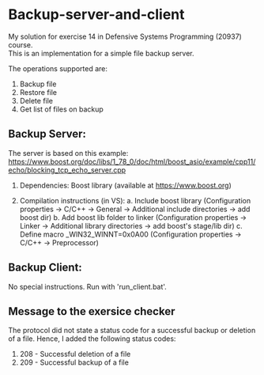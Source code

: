 # Backup-server-and-client

My solution for exercise 14 in Defensive Systems Programming (20937) course.<br />
This is an implementation for a simple file backup server.<br />

The operations supported are:
1. Backup file
2. Restore file
3. Delete file
4. Get list of files on backup

## Backup Server:

The server is based on this example: https://www.boost.org/doc/libs/1_78_0/doc/html/boost_asio/example/cpp11/echo/blocking_tcp_echo_server.cpp<br />

1. Dependencies: Boost library (available at https://www.boost.org)

2. Compilation instructions (in VS):
  a. Include boost library (Configuration properties -> C/C++ -> General -> Additional include directories -> add boost dir)
  b. Add boost lib folder to linker (Configuration properties -> Linker -> Additional library directories -> add boost's  stage/lib dir)
  c. Define macro _WIN32_WINNT=0x0A00 (Configuration properties -> C/C++ -> Preprocessor)

## Backup Client:

No special instructions. Run with 'run_client.bat'.

## Message to the exersice checker

The protocol did not state a status code for a successful backup or deletion of a file. Hence, I added the following status codes:
1. 208 - Successful deletion of a file
2. 209 - Successful backup of a file
